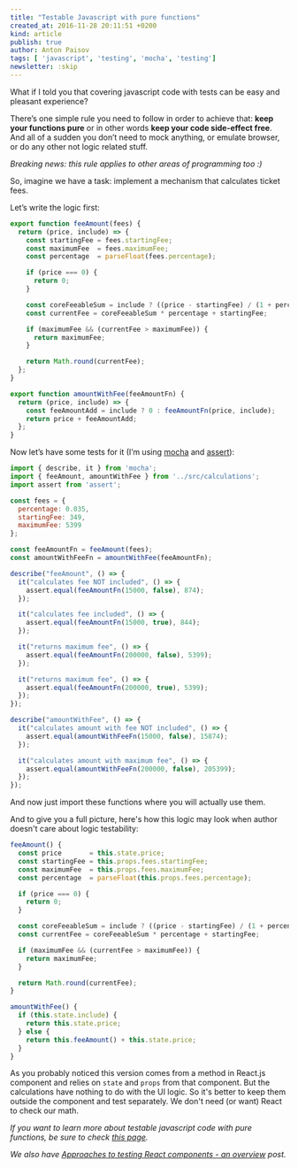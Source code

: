 ```yaml
---
title: "Testable Javascript with pure functions"
created_at: 2016-11-28 20:11:51 +0200
kind: article
publish: true
author: Anton Paisov
tags: [ 'javascript', 'testing', 'mocha', 'testing']
newsletter: :skip
---
```


What if I told you that covering javascript code with tests can be easy and pleasant experience?

There’s one simple rule you need to follow in order to achieve that: **keep your functions pure** or in other words **keep your code side-effect free**.
And all of a sudden you don’t need to mock anything, or emulate browser, or do any other not logic related stuff.

<!-- more -->

_Breaking news: this rule applies to other areas of programming too :)_


So, imagine we have a task: implement a mechanism that calculates ticket fees.

Let’s write the logic first:

```javascript
export function feeAmount(fees) {
  return (price, include) => {
    const startingFee = fees.startingFee;
    const maximumFee  = fees.maximumFee;
    const percentage  = parseFloat(fees.percentage);

    if (price === 0) {
      return 0;
    }

    const coreFeeableSum = include ? ((price - startingFee) / (1 + percentage)) : price;
    const currentFee = coreFeeableSum * percentage + startingFee;

    if (maximumFee && (currentFee > maximumFee)) {
      return maximumFee;
    }

    return Math.round(currentFee);
  };
}

export function amountWithFee(feeAmountFn) {
  return (price, include) => {
    const feeAmountAdd = include ? 0 : feeAmountFn(price, include);
    return price + feeAmountAdd;
  };
}
```

Now let’s have some tests for it (I’m using [mocha](https://www.npmjs.com/package/mocha) and [assert](https://www.npmjs.com/package/assert)):

```javascript
import { describe, it } from 'mocha';
import { feeAmount, amountWithFee } from '../src/calculations';
import assert from 'assert';

const fees = {
  percentage: 0.035,
  startingFee: 349,
  maximumFee: 5399
};

const feeAmountFn = feeAmount(fees);
const amountWithFeeFn = amountWithFee(feeAmountFn);

describe("feeAmount", () => {
  it("calculates fee NOT included", () => {
    assert.equal(feeAmountFn(15000, false), 874);
  });

  it("calculates fee included", () => {
    assert.equal(feeAmountFn(15000, true), 844);
  });

  it("returns maximum fee", () => {
    assert.equal(feeAmountFn(200000, false), 5399);
  });

  it("returns maximum fee", () => {
    assert.equal(feeAmountFn(200000, true), 5399);
  });
});

describe("amountWithFee", () => {
  it("calculates amount with fee NOT included", () => {
    assert.equal(amountWithFeeFn(15000, false), 15874);
  });

  it("calculates amount with maximum fee", () => {
    assert.equal(amountWithFeeFn(200000, false), 205399);
  });
});
```

And now just import these functions where you will actually use them.

And to give you a full picture, here's how this logic may look when author doesn't care about logic testability:

```javascript
feeAmount() {
  const price       = this.state.price;
  const startingFee = this.props.fees.startingFee;
  const maximumFee  = this.props.fees.maximumFee;
  const percentage  = parseFloat(this.props.fees.percentage);

  if (price === 0) {
    return 0;
  }

  const coreFeeableSum = include ? ((price - startingFee) / (1 + percentage)) : price;
  const currentFee = coreFeeableSum * percentage + startingFee;

  if (maximumFee && (currentFee > maximumFee)) {
    return maximumFee;
  }

  return Math.round(currentFee);
}

amountWithFee() {
  if (this.state.include) {
    return this.state.price;
  } else {
    return this.feeAmount() + this.state.price;
  }
}
```

As you probably noticed this version comes from a method in React.js component
and relies on `state` and `props` from that component. But the calculations
have nothing to do with the UI logic. So it's better to keep them outside
the component and test separately. We don't need (or want) React to check our
math.

_If you want to learn more about testable javascript code with pure functions, be sure to check [this page](http://redux.js.org/docs/recipes/WritingTests.html)._

_We also have [Approaches to testing React components - an overview](http://reactkungfu.com/2015/07/approaches-to-testing-react-components-an-overview/) post._
